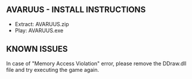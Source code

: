 AVARUUS - INSTALL INSTRUCTIONS
----------------------------------------------------------------

- Extract: AVARUUS.zip
- Play: AVARUUS.exe

KNOWN ISSUES
----------------------------------------------------------------

In case of "Memory Access Violation" error, please remove
the DDraw.dll file and try executing the game again.
